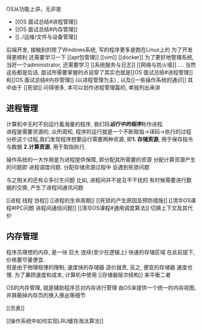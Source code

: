 OS从功能上讲，无非是 
- [[OS 面试总结#进程管理]]
- [[OS 面试总结#内存管理]]
- [[../运维/文件与设备管理]]

后端开发, 接触到的除了Windows系统, 写的程序更多是跑在Linux上的
为了开发得更顺利  还需要学习一下
[[apt包管理]]
[[vim]]
[[docker]]
为了更好地管理系统,当好一个administrator, 还需要学习
[[系统服务与日志]]
[[网络与防火墙]]
....
当然这些都是后话, 面试所需要掌握的点说穿了其实也就是[[OS 面试总结#进程管理]]和[[OS 面试总结#内存管理]] (以进程管理为主)   , 以及[[一些操作系统的通识]]
其中由于 [[死锁]] 问得很多, 本可以划作进程管理篇的, 单独列出来讲


## 进程管理
计算机中无时不刻运行着海量的程序, 我们将***运行中的程序***称作进程.  
进程是需要资源的, 众所周知, 程序的运行就是一个不断取指->译码->执行的过程
分析这个过程,我们发现程序想要运行需要两种资源, 即**1. 存储资源**, 用于保存指令与数据   **2.计算资源**, 用于取指执行.

操作系统的一大作用是为进程提供保障, 即分配其所需要的资源
分配计算资源产生的问题即 进程调度问题.    分配存储资源过程中 会遇到死锁问题

与之相关的还有众多衍生问题
比如, 进程间并不是互不干扰的  有时候需要进行数据的交换, 产生了进程间通讯问题


[[进程 线程 协程]]
[[进程的生命周期]]
[[死锁的产生原因及预防措施]]
[[清华OS课程#IPC问题 进程间通信问题]]
[[清华OS课程#通用调度算法]]
切换上下文及其代价


## 内存管理

程序员理想的内存, 是一块 巨大 连续(至少在逻辑上) 快速的存储区域 在此前提下,价格要尽量便宜.    
但是由于物理规律的限制, 速度快的存储器 造价就贵, 反之, 便宜的存储器 速度也慢.    为了兼顾速度和成本, 计算机中使用 [[存储器层次结构]] 来平衡二者

OS的内存管理, 就是辅助程序员对内存进行管理  由OS来提供一个统一的内存视图, 并屏蔽掉内存页的换入换出等细节

[[页表]]

[[操作系统中如何实现LRU缓存淘汰算法]]
